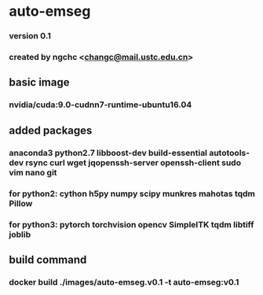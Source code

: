 # auto-emseg
### version 0.1
### created by ngchc &lt;changc@mail.ustc.edu.cn&gt;

## basic image
### nvidia/cuda:9.0-cudnn7-runtime-ubuntu16.04

## added packages
### anaconda3 python2.7 libboost-dev build-essential autotools-dev rsync curl wget jqopenssh-server openssh-client sudo vim nano git

### for python2: cython h5py numpy scipy munkres mahotas tqdm Pillow
### for python3: pytorch torchvision opencv SimpleITK tqdm libtiff joblib

## build command
### docker build ./images/auto-emseg.v0.1 -t auto-emseg:v0.1
